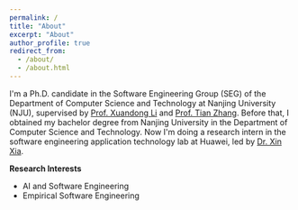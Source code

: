 ```yaml
---
permalink: /
title: "About"
excerpt: "About"
author_profile: true
redirect_from: 
  - /about/
  - /about.html
---
```


I'm a Ph.D. candidate in the Software Engineering Group (SEG) of the Department of Computer Science and Technology at Nanjing University (NJU), supervised by [Prof. Xuandong Li](https://cs.nju.edu.cn/lixuandong/index.htm) and [Prof. Tian Zhang](https://cs.nju.edu.cn/zhangtian/index.htm). 
Before that, I obtained my bachelor degree from Nanjing University in the Department of Computer Science and Technology.
Now I'm doing a research intern in the software engineering application technology lab at Huawei, led by [Dr. Xin Xia](https://xin-xia.github.io/).

**Research Interests**
* AI and Software Engineering
* Empirical Software Engineering

<!-- Latest News
------
* Pad -->
